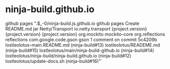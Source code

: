 # ninja-build.github.io
github pages
".$_-0/ninja-build.js.github.io
github pages Create README.md jar Netty/Transport io.netty.transport 
{project.version} 
{project.version} 
{project.version} org.mockito mockito-core org.reflections reflections com.google.code.gson gson 1 comment on commit 5c4209b lostleolotus-main.README.md (ninja-build#13) lostleolotus/READEME.md (ninja-build#15) lostleolotus/main/ninja-build-github.io (ninja-build#14) lostleolotus/ninja-build/ninja-build.github.io (ninja-build#12) lostleolotus/update-docs.sh (ninja-build#16)"`
